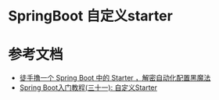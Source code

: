 # SpringBoot 自定义starter

# 参考文档
* [徒手撸一个 Spring Boot 中的 Starter ，解密自动化配置黑魔法](http://springboot.javaboy.org/2019/0520/springboot-starter)
* [Spring Boot入门教程(三十一): 自定义Starter](https://blog.csdn.net/vbirdbest/article/details/79863883)